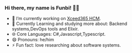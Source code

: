 ### Hi there, my name is Funbi! 👋😄

- 🔭 I’m currently working on [Xceed365 HCM](https://play.google.com/store/apps/details?id=com.xceed365.hcm&hl=en).
- 🌱 Currently Learning and studying more about: Backend systems,DevOps tools and Elixir.
- 🌐 Core Languages: C#,Javascript,Typescript.
- 😄 Pronouns: he/him
- ⚡ Fun fact: love researching about software systems.

